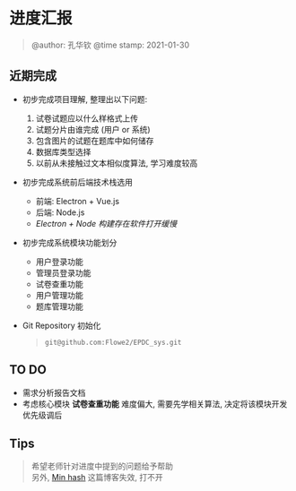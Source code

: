 # 进度汇报
> @author: 孔华钦
> @time stamp: 2021-01-30

## 近期完成

* 初步完成项目理解, 整理出以下问题: 
  1. 试卷试题应以什么样格式上传
  2. 试题分片由谁完成 (用户 or 系统)
  3. 包含图片的试题在题库中如何储存
  4. 数据库类型选择
  5. 以前从未接触过文本相似度算法, 学习难度较高

* 初步完成系统前后端技术栈选用
  * 前端: Electron + Vue.js
  * 后端: Node.js
  * *Electron + Node 构建存在软件打开缓慢*

* 初步完成系统模块功能划分
  * 用户登录功能
  * 管理员登录功能
  * 试卷查重功能
  * 用户管理功能
  * 题库管理功能

* Git Repository 初始化
    > `git@github.com:Flowe2/EPDC_sys.git`

## TO DO

* 需求分析报告文档
* 考虑核心模块 **试卷查重功能** 难度偏大, 需要先学相关算法, 决定将该模块开发优先级调后

## Tips
> 希望老师针对进度中提到的问题给予帮助  
> 另外, [Min hash](https://hyunyoung2.github.io/2018/10/11/Min_Hashing/) 这篇博客失效, 打不开